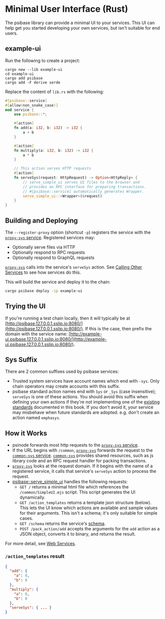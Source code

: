 # Minimal User Interface (Rust)

The psibase library can provide a minimal UI to your services. This UI can help get you started developing your own services, but isn't suitable for end users.

## example-ui

Run the following to create a project:

```
cargo new --lib example-ui
cd example-ui
cargo add psibase
cargo add -F derive serde
```

Replace the content of `lib.rs` with the following:

```rust
#[psibase::service]
#[allow(non_snake_case)]
mod service {
    use psibase::*;

    #[action]
    fn add(a: i32, b: i32) -> i32 {
        a + b
    }

    #[action]
    fn multiply(a: i32, b: i32) -> i32 {
        a * b
    }

    // This action serves HTTP requests
    #[action]
    fn serveSys(request: HttpRequest) -> Option<HttpReply> {
        // serve_simple_ui serves UI files to the browser and
        // provides an RPC interface for preparing transactions.
        // #[psibase::service] automatically generates Wrapper.
        serve_simple_ui::<Wrapper>(&request)
    }
}
```

## Building and Deploying

The `--register-proxy` option (shortcut `-p`) registers the service with the [`proxy-sys` service](../system-service/proxy-sys.md). Registered services may:

- Optionally serve files via HTTP
- Optionally respond to RPC requests
- Optionally respond to GraphQL requests

[`proxy-sys`](../../system-service/proxy-sys.md) calls into the service's `serveSys` action. See [Calling Other Services](calling.md) to see how services do this.

This will build the service and deploy it to the chain:

```sh
cargo psibase deploy -ip example-ui
```

## Trying the UI

If you're running a test chain locally, then it will typically be at [http://psibase.127.0.0.1.sslip.io:8080/](http://psibase.127.0.0.1.sslip.io:8080/). If this is the case, then prefix the domain with the service name: [http://example-ui.psibase.127.0.0.1.sslip.io:8080/](http://example-ui.psibase.127.0.0.1.sslip.io:8080/).

## Sys Suffix

There are 2 common suffixes used by psibase services:

- Trusted system services have account names which end with `-sys`. Only chain operators may create accounts with this suffix.
- psibase standard action names end with `Sys` or `_Sys` (case insensitive); `serveSys` is one of these actions. You should avoid this suffix when defining your own actions if they're not implementing one of the [existing standards](../../standards/actions.html) documented in this book. If you don't avoid it, your service may misbehave when future standards are adopted. e.g. don't create an action named `emphasys`.

## How it Works

- psinode forwards most http requests to the [`proxy-sys` service](../../system-service/proxy-sys.md).
- If the URL begins with `/common`, [`proxy-sys`](../../system-service/proxy-sys.md) forwards the request to the [`common-sys` service](../../system-service/common-sys.md). [`common-sys`](../../system-service/common-sys.md) provides shared resources, such as js library code and an RPC request handler for packing transactions.
- [`proxy-sys`](../../system-service/proxy-sys.md) looks at the request domain. If it begins with the name of a registered service, it calls that service's `serveSys` action to process the request.
- [psibase::serve_simple_ui](https://docs.rs/psibase/latest/psibase/fn.serve_simple_ui.html) handles the following requests:
  - `GET /` returns a minimal html file which references the `/common/SimpleUI.mjs` script. This script generates the UI dynamically.
  - `GET /action_templates` returns a template json structure (below). This lets the UI know which actions are available and sample values for their arguments. This isn't a schema; it's only suitable for simple cases.
  - `GET /schema` returns the service's [schema](../format/schema.md).
  - `POST /pack_action/add` accepts the arguments for the `add` action as a JSON object, converts it to binary, and returns the result.

For more detail, see [Web Services](reference/web-services.html).

### `/action_templates` result

```json
{
  "add": {
    "a": 0,
    "b": 0
  },
  "multiply": {
    "a": 0,
    "b": 0
  },
  "serveSys": { ... }
}
```
